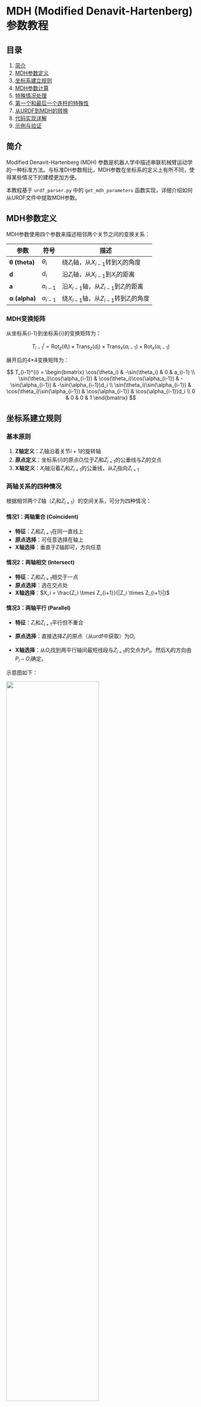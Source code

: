 # MDH (Modified Denavit-Hartenberg) 参数教程

## 目录

1. [简介](#简介)
2. [MDH参数定义](#mdh参数定义)
3. [坐标系建立规则](#坐标系建立规则)
4. [MDH参数计算](#mdh参数计算)
5. [特殊情况处理](#特殊情况处理)
6. [第一个和最后一个连杆的特殊性](#第一个和最后一个连杆的特殊性)
7. [从URDF到MDH的转换](#从urdf到mdh的转换)
8. [代码实现详解](#代码实现详解)
9. [示例与验证](#示例与验证)

## 简介

Modified Denavit-Hartenberg (MDH) 参数是机器人学中描述串联机械臂运动学的一种标准方法。与标准DH参数相比，MDH参数在坐标系的定义上有所不同，使得某些情况下的建模更加方便。

本教程基于 `urdf_parser.py` 中的 `get_mdh_parameters` 函数实现，详细介绍如何从URDF文件中提取MDH参数。

## MDH参数定义

MDH参数使用四个参数来描述相邻两个关节之间的变换关系：

| 参数 | 符号 | 描述 |
|------|------|------|
| **θ (theta)** | $\theta_i$ | 绕$Z_i$轴，从$X_{i-1}$转到$X_i$的角度 |
| **d** | $d_i$ | 沿$Z_i$轴，从$X_{i-1}$到$X_i$的距离 |
| **a** | $a_{i-1}$ | 沿$X_{i-1}$轴，从$Z_{i-1}$到$Z_i$的距离 |
| **α (alpha)** | $\alpha_{i-1}$ | 绕$X_{i-1}$轴，从$Z_{i-1}$转到$Z_i$的角度 |

### MDH变换矩阵

从坐标系{i-1}到坐标系{i}的变换矩阵为：

$$T_{i-1}^{i} = \text{Rot}_z(\theta_i) \times \text{Trans}_z(d_i) \times \text{Trans}_x(a_{i-1}) \times \text{Rot}_x(\alpha_{i-1})$$

展开后的4×4变换矩阵为：

$$
T_{i-1}^{i} = \begin{bmatrix}
\cos(\theta_i) & -\sin(\theta_i) & 0 & a_{i-1} \\
\sin(\theta_i)\cos(\alpha_{i-1}) & \cos(\theta_i)\cos(\alpha_{i-1}) & -\sin(\alpha_{i-1}) & -\sin(\alpha_{i-1})d_i \\
\sin(\theta_i)\sin(\alpha_{i-1}) & \cos(\theta_i)\sin(\alpha_{i-1}) & \cos(\alpha_{i-1}) & \cos(\alpha_{i-1})d_i \\
0 & 0 & 0 & 1
\end{bmatrix}
$$

## 坐标系建立规则

### 基本原则

1. **Z轴定义**：$Z_i$轴沿着关节$i+1$的旋转轴
2. **原点定义**：坐标系$\{i\}$的原点$O_i$位于$Z_i$和$Z_{i+1}$的公垂线与$Z_i$的交点
3. **X轴定义**：$X_i$轴沿着$Z_i$和$Z_{i+1}$的公垂线，从$Z_i$指向$Z_{i+1}$

### 两轴关系的四种情况

根据相邻两个Z轴（$Z_i$和$Z_{i+1}$）的空间关系，可分为四种情况：

#### 情况1：两轴重合 (Coincident)

- **特征**：$Z_i$和$Z_{i+1}$在同一直线上
- **原点选择**：可任意选择在轴上
- **X轴选择**：垂直于Z轴即可，方向任意

#### 情况2：两轴相交 (Intersect)

- **特征**：$Z_i$和$Z_{i+1}$相交于一点
- **原点选择**：选在交点处
- **X轴选择**：$X_i = \frac{Z_i \times Z_{i+1}}{|Z_i \times Z_{i+1}|}$

#### 情况3：两轴平行 (Parallel)

- **特征**：$Z_i$和$Z_{i+1}$平行但不重合
- **原点选择**：直接选择$Z_i$的原点（从urdf中获取）为$O_i$

- **X轴选择**：从$O_i$找到两平行轴间最短线段与$Z_{i+1}$的交点为$P_i$。然后$X_i$的方向由$P_i - O_i$确定。

示意图如下：

<img src="assets/mdh_parallel.png" alt="" width="70%" >

#### 情况4：两轴异面 (Skew)

- **特征**：$Z_i$和$Z_{i+1}$既不平行也不相交
- **原点选择**：公垂线与$Z_i$的交点
- **X轴选择**：$X_i = \frac{Z_i \times Z_{i+1}}{|Z_i \times Z_{i+1}|}$

## MDH参数计算

### 计算步骤

1. **确定所有关节的Z轴方向和位置**

   ```python
   # 从URDF中提取关节轴向量和位置
   joint_positions, joint_vectors = extract_joint_info(urdf)
   ```

2. **建立MDH坐标系原点**

   ```python
   # 对于每对相邻关节，计算MDH原点
   for i in range(num_joints):
       oi = calculate_mdh_origin(zi, zi_next, pi, pi_next)
   ```

3. **确定X轴方向**

   ```python
   # 根据两轴关系确定X轴
   if case == 'intersect' or case == 'skew':
       xi = cross(zi, zi_next) / norm(cross(zi, zi_next))
   elif case == 'parallel':
       xi = cross(zi, perpendicular_vector) / norm(...)
   ```

4. **计算MDH参数**

   **θ (theta) - 关节角度**：

   ```python
   # 将xi-1和xi投影到垂直于zi的平面上
   p_prev = x_prev - dot(x_prev, zi) * zi
   pi = xi - dot(xi, zi) * zi
   
   # 计算有向角度
   cos_theta = dot(p_prev_norm, pi_norm)
   sin_theta = dot(cross(p_prev_norm, pi_norm), zi)
   theta = atan2(sin_theta, cos_theta)
   ```

   数学表达式：
   $$\theta_i = \text{atan2}(\sin\theta_i, \cos\theta_i)$$

   其中：
   - $\cos\theta_i = \hat{p}_{prev} \cdot \hat{p}_i$
   - $\sin\theta_i = (\hat{p}_{prev} \times \hat{p}_i) \cdot Z_i$
   - $\hat{p}_{prev} = \frac{X_{i-1} - (X_{i-1} \cdot Z_i)Z_i}{|X_{i-1} - (X_{i-1} \cdot Z_i)Z_i|}$
   - $\hat{p}_i = \frac{X_i - (X_i \cdot Z_i)Z_i}{|X_i - (X_i \cdot Z_i)Z_i|}$

   **d - 连杆偏移**：

   ```python
   # 沿zi轴从oi-1到oi的距离
   d = dot(oi - o_prev, zi)
   ```

   数学表达式：
   $$d_i = (O_i - O_{i-1}) \cdot Z_i$$

   **a - 连杆长度**：

   ```python
   # 沿xi-1轴从zi-1到zi的距离
   a = dot(oi - o_prev, x_prev)
   ```

   数学表达式：
   $$a_{i-1} = (O_i - O_{i-1}) \cdot X_{i-1}$$

   **α (alpha) - 连杆扭转**：

   ```python
   # 将zi-1和zi投影到垂直于xi-1的平面上
   p_prev = z_prev - dot(z_prev, x_prev) * x_prev
   pi = zi - dot(zi, x_prev) * x_prev
   
   # 计算有向角度
   cos_alpha = dot(p_prev_norm, pi_norm)
   sin_alpha = dot(cross(p_prev_norm, pi_norm), x_prev)
   alpha = atan2(sin_alpha, cos_alpha)
   ```

   数学表达式：
   $$\alpha_{i-1} = \text{atan2}(\sin\alpha_{i-1}, \cos\alpha_{i-1})$$

   其中：
   - $\cos\alpha_{i-1} = \hat{q}_{prev} \cdot \hat{q}_i$
   - $\sin\alpha_{i-1} = (\hat{q}_{prev} \times \hat{q}_i) \cdot X_{i-1}$
   - $\hat{q}_{prev} = \frac{Z_{i-1} - (Z_{i-1} \cdot X_{i-1})X_{i-1}}{|Z_{i-1} - (Z_{i-1} \cdot X_{i-1})X_{i-1}|}$
   - $\hat{q}_i = \frac{Z_i - (Z_i \cdot X_{i-1})X_{i-1}}{|Z_i - (Z_i \cdot X_{i-1})X_{i-1}|}$

## 特殊情况处理

### 公垂线计算

对于不同的轴关系，公垂线的计算方法不同：

```python
def calculate_common_perpendicular(zi, zi_next, pi, pi_next):
    # 异面直线情况
    if skew:
        n = cross(zi, zi_next) / norm(cross(zi, zi_next))
        # 求解线性方程组
        A = column_stack((zi, -zi_next, n))
        b = pi_next - pi
        t, s, _ = lstsq(A, b)
        point1 = pi + t * zi
        point2 = pi_next + s * zi_next
        return (point1, point2)
    
    # 平行线情况
    elif parallel:
        point1 = pi
        point2 = pi_next - dot(pi_next - pi, zi) * zi
        return (point1, point2)
```

## 第一个和最后一个连杆的特殊性

### 重要说明

**在MDH参数系统中，第一个连杆（基座）和最后一个连杆（末端执行器）的坐标系定义具有一定的任意性。**

### 第一个连杆（Link 0 / Base）

对于第一个连杆：

- **$Z_0$轴**：通常选择为垂直向上（$[0, 0, 1]^T$），但这不是唯一选择
- **$X_0$轴**：可以任意选择，只要垂直于$Z_0$
- **原点$O_0$**：通常选在基座中心，但也可以根据需要调整

**任意性的原因**：

- 第一个连杆没有"前一个"关节来约束其坐标系
- 不同的选择会影响第一组MDH参数，但不影响机器人的实际运动学

### 最后一个连杆（Link n / End-Effector）

对于最后一个连杆：

- **$Z_n$轴**：沿最后一个关节的旋转轴
- **$X_n$轴**：由于没有"下一个"关节，X轴的选择具有任意性
- **原点$O_n$**：通常选在末端执行器的工作点

**任意性的原因**：

- 最后一个连杆没有"下一个"关节来形成公垂线
- X轴可以根据末端执行器的工作需求来选择

### 实际应用中的处理

```python
def get_mdh_parameters(chain):
    # ... 前面的计算 ...
    
    # 第一个关节的特殊处理
    if i == 0:
        # Z轴默认为基座的Z轴方向
        mdh_zs.append([0, 0, 1])  # 可以根据需要调整
        # X轴可以选择为基座的X轴方向
        mdh_xs.append([1, 0, 0])  # 任意但需垂直于Z
    
    # 最后一个关节的特殊处理
    if i == num_joints - 1:
        mdh_origins.append(joint_positions[-1])
        mdh_zs.append(joint_vectors[-1])
        # X轴继承前一个关节的X轴方向或根据应用需求选择
        mdh_xs.append(joint_xs[-1])  # 可以根据需要调整
```

## 从URDF到MDH的转换

### 转换流程

1. **解析URDF文件**
   - 提取所有连杆(links)和关节(joints)信息
   - 建立运动链(kinematic chain)

2. **提取关节信息**
   - 关节位置（从origin的xyz）
   - 关节轴向量（从axis的xyz）
   - 关节类型（revolute, prismatic, fixed等）

3. **过滤固定关节**
   - MDH参数只考虑活动关节（revolute和prismatic）
   - 固定关节不参与MDH参数计算

4. **计算MDH参数**
   - 按照上述规则建立坐标系
   - 计算四个MDH参数

### 代码示例

```python
class URDFParser:
    def get_mdh_parameters(self, chain):
        # 获取关节信息
        joint_positions, joint_vectors, joint_xs, joint_types = self.get_joint_axes(chain)
        
        # 过滤固定关节
        active_positions = [pos for i, pos in enumerate(joint_positions) 
                          if joint_types[i] in ['revolute', 'base']]
        active_vectors = [vec for i, vec in enumerate(joint_vectors) 
                        if joint_types[i] in ['revolute', 'base']]
        
        mdh_parameters = []
        
        for i in range(num_joints):
            # 计算MDH原点
            oi, case, _ = self.calculate_mdh_origin_position(
                joint_pos, joint_vector, joint_pos_next, joint_vector_next
            )
            
            # 确定X轴方向
            if case == 'coincident':
                xi = joint_x  # 使用原始X轴
            elif case in ['skew', 'intersect']:
                xi = np.cross(joint_vector, joint_vector_next)
                xi = xi / np.linalg.norm(xi)
            elif case == 'parallel':
                xi = np.cross(joint_vector, perpendicular_direction)
                xi = xi / np.linalg.norm(xi)
            
            # 计算MDH参数
            theta = calculate_theta(x_prev, xi, zi)
            d = calculate_d(o_prev, oi, zi)
            a = calculate_a(o_prev, oi, x_prev)
            alpha = calculate_alpha(z_prev, zi, x_prev)
            
            mdh_parameters.append([theta, d, a, alpha])
        
        return mdh_parameters
```

## 代码实现详解

### 关键函数解析

#### 1. `calculate_mdh_origin_position`

此函数确定MDH坐标系的原点位置：

```python
def calculate_mdh_origin_position(self, joint_pos, joint_vector, 
                                 joint_pos_next, joint_vector_next):
    """
    计算相邻两个关节坐标系原点oi的位置
    
    返回:
        oi: 坐标系原点位置
        case: 情况分类 ('coincident', 'intersect', 'parallel', 'skew')
        common_perpendicular: 公垂线信息
    """
    
    # 检查两轴是否平行
    if np.allclose(np.cross(zi, zi_next), np.zeros(3)):
        # 检查是否重合
        if on_same_line(zi, zi_next, pi, pi_next):
            return pi, 'coincident', None
        else:
            # 平行但不重合
            return calculate_parallel_case()
    
    # 检查是否相交
    distance = calculate_line_distance(zi, zi_next, pi, pi_next)
    if np.isclose(distance, 0):
        # 相交，找交点
        intersection = find_intersection(zi, zi_next, pi, pi_next)
        return intersection, 'intersect', (intersection, intersection)
    
    # 异面直线
    return calculate_skew_case()
```

#### 2. 角度计算的有向性

计算角度时需要考虑旋转的方向：

```python
def calculate_angle(v1, v2, axis):
    """
    计算从v1到v2绕axis轴的有向角度
    """
    # 投影到垂直于轴的平面
    v1_proj = v1 - np.dot(v1, axis) * axis
    v2_proj = v2 - np.dot(v2, axis) * axis
    
    # 归一化
    v1_norm = v1_proj / np.linalg.norm(v1_proj)
    v2_norm = v2_proj / np.linalg.norm(v2_proj)
    
    # 计算有向角度
    cos_angle = np.dot(v1_norm, v2_norm)
    sin_angle = np.dot(np.cross(v1_norm, v2_norm), axis)
    
    return np.arctan2(sin_angle, cos_angle)
```

## 示例与验证

### 示例1：简单2自由度机械臂

```python
# URDF定义的关节
joints = [
    {"name": "joint1", "type": "revolute", "axis": [0, 0, 1], 
     "origin": {"xyz": [0, 0, 0.1], "rpy": [0, 0, 0]}},
    {"name": "joint2", "type": "revolute", "axis": [0, 0, 1], 
     "origin": {"xyz": [0.5, 0, 0], "rpy": [0, 0, 0]}}
]

# 计算得到的MDH参数
mdh_parameters = [
    [0, 0.1, 0.5, 0],  # joint1: θ₁=0, d₁=0.1, a₀=0.5, α₀=0
    [0, 0, 0, 0]       # joint2: θ₂=0, d₂=0, a₁=0, α₁=0
]
```

对应的MDH参数表：

| 关节 | $\theta_i$ | $d_i$ | $a_{i-1}$ | $\alpha_{i-1}$ |
|------|------------|-------|-----------|----------------|
| 1    | $\theta_1$ (变量) | 0.1 | 0.5 | 0 |
| 2    | $\theta_2$ (变量) | 0 | 0 | 0 |

### 示例2：验证MDH参数

使用roboticstoolbox验证计算的MDH参数：

```python
import roboticstoolbox as rtb
import numpy as np

# 从计算得到的MDH参数创建机器人模型
mdh_config = []
for params in mdh_parameters:
    theta, d, a, alpha = params
    mdh_config.append(rtb.RevoluteMDH(d=d, a=a, alpha=alpha, offset=theta))

robot = rtb.DHRobot(mdh_config, name="test_robot")

# 计算正向运动学
q = [0.1, 0.2, 0.3, 0.4, 0.5, 0.6, 0.7]  # 关节角度
T = robot.fkine(q)

# 与原始URDF的正向运动学结果对比
print("MDH Forward Kinematics:")
print("Position:", T.t)
print("Orientation:", T.R)
```

### 验证检查清单

1. ✅ 所有MDH参数的单位是否一致（角度用弧度，长度用米）
2. ✅ 第一个和最后一个连杆的坐标系是否合理定义
3. ✅ 正向运动学结果是否与URDF原始定义一致
4. ✅ 关节限位是否正确考虑
5. ✅ 固定关节是否正确过滤

## 常见问题与解决方案

### Q1: 为什么第一个和最后一个连杆的X轴选择不唯一？

**答**：因为MDH参数的定义依赖于相邻两个Z轴的关系。第一个连杆没有"前一个"Z轴，最后一个连杆没有"后一个"Z轴，因此它们的X轴选择具有自由度。这种任意性不影响机器人的运动学，只是改变了参考坐标系的定义。

### Q2: 如何选择合适的基座和末端坐标系？

**答**：

- **基座坐标系**：通常选择Z轴垂直向上，X轴指向机器人的"前方"
- **末端坐标系**：根据具体应用选择，例如夹爪的Z轴沿夹持方向，X轴沿手指开合方向

### Q3: MDH参数与标准DH参数的区别？

**答**：

- **坐标系位置**：MDH将坐标系{i}放在关节i的输出端，标准DH放在输入端
- **参数定义顺序**：MDH使用(θ, d, a, α)的顺序，标准DH使用(a, α, d, θ)
- **适用场景**：MDH在处理某些特殊构型时更方便

### Q4: 如何处理棱柱关节（prismatic joint）？

**答**：棱柱关节的处理类似于旋转关节，但是：

- d参数成为关节变量（而不是θ）
- 需要在MDH参数表中标记关节类型

## 参考资料

1. Craig, J. J. (2005). *Introduction to Robotics: Mechanics and Control* (3rd ed.)
2. Khalil, W., & Dombre, E. (2002). *Modeling, Identification and Control of Robots*
3. [Modified DH Parameters - Wikipedia](https://en.wikipedia.org/wiki/Denavit%E2%80%93Hartenberg_parameters#Modified_DH_parameters)
4. [Robotics Toolbox for Python Documentation](https://petercorke.github.io/robotics-toolbox-python/)

## 总结

MDH参数提供了一种系统化的方法来描述串联机械臂的运动学。通过本教程，您应该能够：

1. 理解MDH参数的定义和物理意义
2. 掌握从URDF到MDH参数的转换方法
3. 理解第一个和最后一个连杆坐标系的特殊性
4. 能够验证计算得到的MDH参数的正确性

记住，MDH参数的计算虽然有标准流程，但在实际应用中需要根据具体情况灵活处理，特别是对于第一个和最后一个连杆的坐标系定义。
